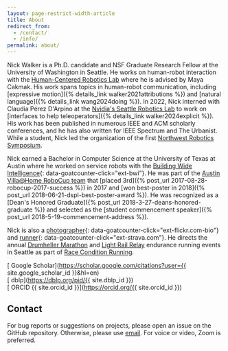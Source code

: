 ```yaml
---
layout: page-restrict-width-article
title: About
redirect_from:
  - /contact/
  - /info/
permalink: about/
---
```


Nick Walker is a Ph.D. candidate and NSF Graduate Research Fellow at the University of Washington in Seattle. He works on human-robot interaction with the 
    [Human-Centered Robotics Lab](https://hcrlab.cs.washington.edu) where he is advised by Maya Cakmak. His work spans topics in human-robot communication, including
   [expressive motion]({% details_link walker2021attributions %}) and [natural language]({% details_link wang2024doing %}). In 2022, Nick interned with Claudia Pérez D'Arpino at the [Nvidia's Seattle Robotics Lab](https://research.nvidia.com/labs/srl/) to work on [interfaces to help teleoperators]({% details_link walker2024explicit %}). His work has been published in numerous IEEE and ACM scholarly conferences, and he has also written for IEEE Spectrum and The Urbanist. While a student, Nick led the organization of the first [Northwest Robotics Symposium](https://nwrsymposium.github.io).

Nick earned a Bachelor in Computer Science at the University of Texas at Austin where he worked on service robots with the
[Building Wide Intelligence](http://www.cs.utexas.edu/~larg/bwi_web/){: data-goatcounter-click="ext-bwi"}. He was part of the [Austin Villa@Home RoboCup team](https://www.cs.utexas.edu/~AustinVilla/) that [placed 3rd]({% post_url 2017-08-28-robocup-2017-success %}) in 2017 and [won best-poster in 2018]({% post_url 2018-06-21-dspl-best-poster-award %}). He was recognized as a [Dean's Honored Graduate]({% post_url 2018-3-27-deans-honored-graduate %}) and selected as the [student commencement speaker]({% post_url 2018-5-19-commencement-address %}).

Nick is also a [photographer](https://flickr.com/photos/nickwalker-us){: data-goatcounter-click="ext-flickr.com-bio"} and 
    [runner](https://www.strava.com/athletes/35387878){: data-goatcounter-click="ext-strava.com"}. He directs the annual [Drumheller Marathon](https://drumhellermarathon.com) and [Light Rail Relay](https://lightrailrelay.com) endurance running events in Seattle as part of [Race Condition Running](https://raceconditionrunning.com).

[<ion-icon name="school"></ion-icon> Google Scholar](https://scholar.google.com/citations?user={{ site.google_scholar_id }}&hl=en)<br />
[<ion-icon name="list-circle"></ion-icon> dblp](https://dblp.org/pid/{{ site.dblp_id }})<br/>
[<ion-icon name="person-circle"></ion-icon> ORCID {{ site.orcid_id }}](https://orcid.org/{{ site.orcid_id }})<br />

## Contact

For bug reports or suggestions on projects, please open an issue on the GitHub repository. Otherwise, please use <a href="mailto:{{site.email}}"><ion-icon name="mail"></ion-icon> email</a>. For voice or video, Zoom is preferred.


<script type="application/ld+json">
{
  "@context": "https://schema.org",
  "@type": "Person",
  "name": "{{ site.title }}",
  "disambiguatingDescription": "Robotics researcher",
  "gender" : "male",
  "jobTitle": "PhD Candidate",
  "email": "{{ site.email }}",
"knowsAbout": "robotics, user research",
  "url": "{{ site.url }}",
  "image": "{{ site.gravatar_url }}",
   "alumniOf": {
    "@type": "CollegeOrUniversity",
    "name": "The University of Texas at Austin"
  },
"nationality": {
    "@type": "Country",
    "name": "United States"
  },
"birthPlace": {
    "@type": "Place",
    "address": {
      "@type": "PostalAddress",
      "addressCountry": "United States"
    }
  },
"affiliation": {
    "@type": "CollegeOrUniversity",
    "name": "University of Washington"
  },
  "sameAs": [
    "https://arxiv.org/a/{{ site.arxiv_id}}.html",
    "https://dblp.org/pid/{{ site.dblp_id }}",
    "https://dl.acm.org/profile/{{ site.acm_dl_id }}",
    "https://flickr.com/photos/{{ site.flickr_username }}",
    "https://github.com/{{ site.github_username }}",
    "https://news.ycombinator.com/user?id={{ site.hackernews_username }}",
    "https://orcid.org/{{ site.orcid_id }}",
    "https://openreview.net/profile?id={{ site.openreview_id }}",
    "https://www.openstreetmap.org/user/{{ site.openstreetmap_username }}",
    "https://ieeexplore.ieee.org/author/{{ site.ieeexplore_id}}",
    "https://keybase.io/{{ site.keybase_username }}",
    "https://linkedin.com/in/{{ site.linkedin_username }}",
    "https://scholar.google.com/citations?user={{ site.google_scholar_id }}",
    "https://www.strava.com/athletes/{{ site.strava_id }}",
    "https://semantic-scholar.org/author/{{ site.semantic_scholar_id }}",
    "https://stackoverflow.com/users/{{ site.stackoverflow_id }}",
    "https://spectrum.ieee.org/u/{{ site.ieee_spectrum_id }}",
    "https://www.wikidata.org/wiki/{{ site.wikidata_id }}",
    "https://www.webofscience.com/wos/author/record/{{ site.web_of_science_id }}",
    "https://www.youtube.com/user/{{ site.youtube_username }}",
   "https://www.cs.utexas.edu/~ai-lab/people-view.php?PID=516",
    "https://research.nvidia.com/labs/srl/authors/nick-walker/"
 ]
}
</script>